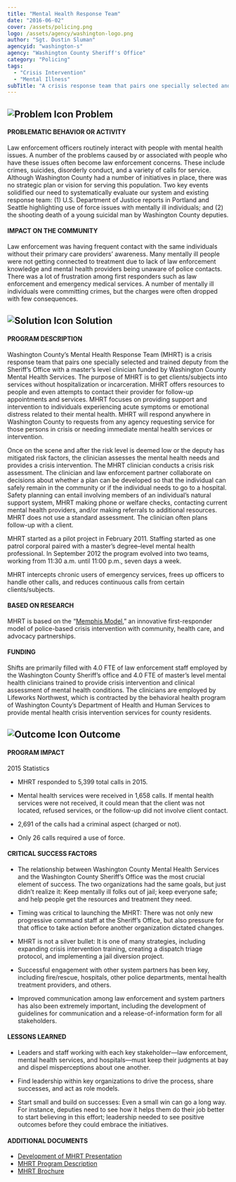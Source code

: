 ```yaml
---
title: "Mental Health Response Team"
date: "2016-06-02"
cover: /assets/policing.png
logo: /assets/agency/washington-logo.png
author: "Sgt. Dustin Sluman"
agencyid: "washington-s"
agency: "Washington County Sheriff's Office"
category: "Policing"
tags:
  - "Crisis Intervention"
  - "Mental Illness"
subTitle: "A crisis response team that pairs one specially selected and trained deputy from the Sheriff’s Office with a master’s level clinician to better address contacts with persons with mental illness."
---
```


## ![Problem Icon](https://github.com/google/material-design-icons/raw/master/alert/1x_web/ic_error_outline_black_48dp.png "Problem") Problem

#### PROBLEMATIC BEHAVIOR OR ACTIVITY

Law enforcement officers routinely interact with people with mental health issues. A number of the problems caused by or associated with people who have these issues often become law enforcement concerns. These include crimes, suicides, disorderly conduct, and a variety of calls for service. Although Washington County had a number of initiatives in place, there was no strategic plan or vision for serving this population. Two key events solidified our need to systematically evaluate our system and existing response team: (1) U.S. Department of Justice reports in Portland and Seattle highlighting use of force issues with mentally ill individuals; and (2) the shooting death of a young suicidal man by Washington County deputies.

#### IMPACT ON THE COMMUNITY

Law enforcement was having frequent contact with the same individuals without their primary care providers’ awareness. Many mentally ill people were not getting connected to treatment due to lack of law enforcement knowledge and mental health providers being unaware of police contacts. There was a lot of frustration among first responders such as law enforcement and emergency medical services. A number of mentally ill individuals were committing crimes, but the charges were often dropped with few consequences.

## ![Solution Icon](https://github.com/google/material-design-icons/raw/master/action/1x_web/ic_lightbulb_outline_black_48dp.png "Solution") Solution

#### PROGRAM DESCRIPTION

Washington County’s Mental Health Response Team (MHRT) is a crisis response team that pairs one specially selected and trained deputy from the Sheriff’s Office with a master’s level clinician funded by Washington County Mental Health Services. The purpose of MHRT is to get clients/subjects into services without hospitalization or incarceration. MHRT offers resources to people and even attempts to contact their provider for follow-up appointments and services. MHRT focuses on providing support and intervention to individuals experiencing acute symptoms or emotional distress related to their mental health. MHRT will respond anywhere in Washington County to requests from any agency requesting service for those persons in crisis or needing
immediate mental health services or intervention.

Once on the scene and after the risk level is deemed low or the deputy has mitigated risk factors, the clinician assesses the mental health needs and provides a crisis intervention. The MHRT clinician conducts a crisis risk assessment. The clinician and law enforcement partner collaborate on decisions about whether a plan can be developed so that the individual can safely remain in the community or if the individual needs to go to a hospital. Safety planning can entail involving members of an individual’s natural support system, MHRT making phone or welfare checks, contacting current mental health providers, and/or making referrals to additional resources. MHRT does not use a standard assessment. The clinician often plans follow-up with a client.

MHRT started as a pilot project in February 2011. Staffing started as one patrol corporal paired with a master’s degree–level mental health professional. In September 2012 the program evolved into two teams, working from 11:30 a.m. until 11:00 p.m., seven days a week.

MHRT intercepts chronic users of emergency services, frees up officers to handle other calls, and reduces continuous calls from certain clients/subjects.

#### BASED ON RESEARCH

MHRT is based on the “[Memphis Model](http://cit.memphis.edu/pdf/CoreElements.pdf),” an innovative first-responder model of police-based crisis intervention with community, health care, and advocacy partnerships.

#### FUNDING

Shifts are primarily filled with 4.0 FTE of law enforcement staff employed by the Washington County Sheriff’s office and 4.0 FTE of master’s level mental health clinicians trained to provide crisis intervention and clinical assessment of mental health conditions. The clinicians are employed by Lifeworks Northwest, which is contracted by the behavioral health program of Washington County’s Department of Health and Human Services to provide mental health crisis intervention services for county residents.

## ![Outcome Icon](https://github.com/google/material-design-icons/raw/master/action/1x_web/ic_view_list_black_48dp.png "Outcome") Outcome

#### PROGRAM IMPACT

2015 Statistics

* MHRT responded to 5,399 total calls in 2015.

* Mental health services were received in 1,658 calls. If mental health services were not received, it could mean that the client was not located, refused services, or the follow-up did not involve client contact.

* 2,691 of the calls had a criminal aspect (charged or not).

* Only 26 calls required a use of force.

#### CRITICAL SUCCESS FACTORS

* The relationship between Washington County Mental Health Services and the Washington County Sheriff’s Office was the most crucial element of success. The two organizations had the same goals, but just didn’t realize it: Keep mentally ill folks out of jail; keep everyone safe; and help people get the resources and treatment they need.

* Timing was critical to launching the MHRT: There was not only new progressive command staff at the Sheriff’s Office, but also pressure for that office to take action before another organization dictated changes.

* MHRT is not a silver bullet: It is one of many strategies, including expanding crisis intervention training, creating a dispatch triage protocol, and implementing a jail diversion project.

* Successful engagement with other system partners has been key, including fire/rescue, hospitals, other police departments, mental health treatment providers, and others.

* Improved communication among law enforcement and system partners has also been extremely important, including the development of guidelines for communication and a release-of-information form for all stakeholders.

#### LESSONS LEARNED

* Leaders and staff working with each key stakeholder—law enforcement, mental health services, and hospitals—must keep their judgments at bay and dispel misperceptions about one another.

* Find leadership within key organizations to drive the process, share successes, and act as role models.

* Start small and build on successes: Even a small win can go a long way. For instance, deputies need to see how it helps them do their job better to start believing in this effort; leadership needed to see positive outcomes before they could embrace the initiatives.

#### ADDITIONAL DOCUMENTS

* [Development of MHRT Presentation](./MHRT-Development-Presentation.pdf)
* [MHRT Program Description](./MHRT-Program-Description.pdf)
* [MHRT Brochure](./MHRT-brochure-10_2014-v2.pdf)
